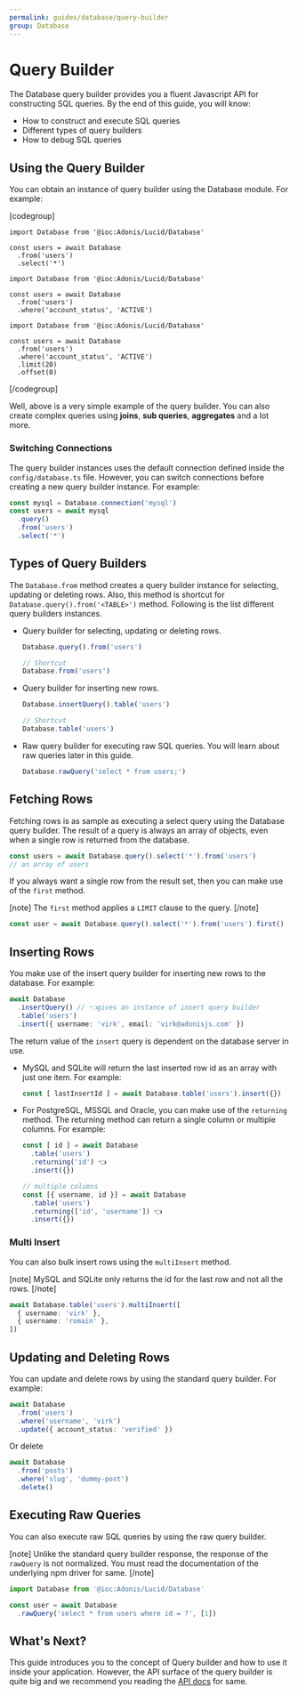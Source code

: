 ```yaml
---
permalink: guides/database/query-builder
group: Database
---
```


# Query Builder
The Database query builder provides you a fluent Javascript API for constructing SQL queries. By the end of this guide, you will know:

- How to construct and execute SQL queries
- Different types of query builders
- How to debug SQL queries

## Using the Query Builder
You can obtain an instance of query builder using the Database module. For example:

[codegroup]

```ts{}{Select All}
import Database from '@ioc:Adonis/Lucid/Database'

const users = await Database
  .from('users')
  .select('*')
```

```ts{}{Where Clause}
import Database from '@ioc:Adonis/Lucid/Database'

const users = await Database
  .from('users')
  .where('account_status', 'ACTIVE')
```

```ts{}{Limit and Offset}
import Database from '@ioc:Adonis/Lucid/Database'

const users = await Database
  .from('users')
  .where('account_status', 'ACTIVE')
  .limit(20)
  .offset(0)
```
[/codegroup]

Well, above is a very simple example of the query builder. You can also create complex queries using **joins**, **sub queries**, **aggregates** and a lot more.

### Switching Connections
The query builder instances uses the default connection defined inside the `config/database.ts` file. However, you can switch connections before creating a new query builder instance. For example:

```ts
const mysql = Database.connection('mysql')
const users = await mysql
  .query()
  .from('users')
  .select('*')
```

## Types of Query Builders
The `Database.from` method creates a query builder instance for selecting, updating or deleting rows. Also, this method is shortcut for `Database.query().from('<TABLE>')` method. Following is the list different query builders instances.

- Query builder for selecting, updating or deleting rows.
  ```ts
  Database.query().from('users')
  
  // Shortcut
  Database.from('users')
  ```
- Query builder for inserting new rows.
  ```ts
  Database.insertQuery().table('users')

  // Shortcut
  Database.table('users')
  ```
- Raw query builder for executing raw SQL queries. You will learn about raw queries later in this guide.
  ```ts
  Database.rawQuery('select * from users;')
  ```

## Fetching Rows
Fetching rows is as sample as executing a select query using the Database query builder. The result of a query is always an array of objects, even when a single row is returned from the database.

```ts
const users = await Database.query().select('*').from('users')
// an array of users
```

If you always want a single row from the result set, then you can make use of the `first` method.

[note]
The `first` method applies a `LIMIT` clause to the query.
[/note]

```ts
const user = await Database.query().select('*').from('users').first()
```

## Inserting Rows
You make use of the insert query builder for inserting new rows to the database. For example:

```ts
await Database
  .insertQuery() // 👈gives an instance of insert query builder
  .table('users')
  .insert({ username: 'virk', email: 'virk@adonisjs.com' })
```

The return value of the `insert` query is dependent on the database server in use.

- MySQL and SQLite will return the last inserted row id as an array with just one item. For example:
  ```ts
  const [ lastInsertId ] = await Database.table('users').insert({})
  ```
- For PostgreSQL, MSSQL and Oracle, you can make use of the `returning` method. The returning method can return a single column or multiple columns. For example:
  ```ts
  const [ id ] = await Database
    .table('users')
    .returning('id') 👈
    .insert({})

  // multiple columns
  const [{ username, id }] = await Database
    .table('users')
    .returning(['id', 'username']) 👈
    .insert({})
  ```

### Multi Insert
You can also bulk insert rows using the `multiInsert` method.

[note]
MySQL and SQLite only returns the id for the last row and not all the rows.
[/note]

```ts
await Database.table('users').multiInsert([
  { username: 'virk' },
  { username: 'romain' },
])
```

## Updating and Deleting Rows
You can update and delete rows by using the standard query builder. For example:

```ts
await Database
  .from('users')
  .where('username', 'virk')
  .update({ account_status: 'verified' })
```

Or delete

```ts
await Database
  .from('posts')
  .where('slug', 'dummy-post')
  .delete()
```

## Executing Raw Queries
You can also execute raw SQL queries by using the raw query builder.

[note]
Unlike the standard query builder response, the response of the `rawQuery` is not normalized. You must read the documentation of the underlying npm driver for same. 
[/note]

```ts
import Database from '@ioc:Adonis/Lucid/Database'

const user = await Database
  .rawQuery('select * from users where id = ?', [1])
```

## What's Next?
This guide introduces you to the concept of Query builder and how to use it inside your application. However, the API surface of the query builder is quite big and we recommend you reading the [API docs](/api/database/query-builder) for same.
